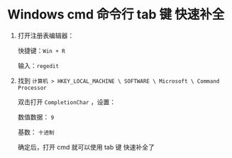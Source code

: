 # Windows cmd 命令行 tab 键 快速补全

1. 打开注册表编辑器：

   快捷键：`Win + R`

   输入：`regedit`

2. 找到 `计算机 > HKEY_LOCAL_MACHINE \ SOFTWARE \ Microsoft \ Command Processor`

   双击打开 `CompletionChar` ，设置：

   数值数据： `9`

   基数： `十进制`

   确定后，打开 cmd 就可以使用 tab 键 快速补全了
